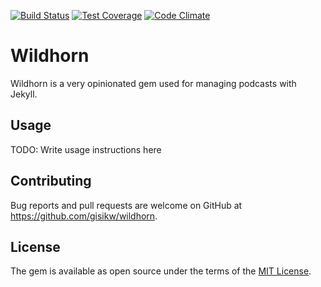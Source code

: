 [![Build Status](https://travis-ci.org/gisikw/wildhorn.svg?branch=master)](https://travis-ci.org/gisikw/wildhorn)
[![Test Coverage](https://codeclimate.com/github/gisikw/wildhorn/badges/coverage.svg)](https://codeclimate.com/github/gisikw/wildhorn/coverage)
[![Code Climate](https://codeclimate.com/github/gisikw/wildhorn/badges/gpa.svg)](https://codeclimate.com/github/gisikw/wildhorn)

# Wildhorn

Wildhorn is a very opinionated gem used for managing podcasts with Jekyll.

## Usage

TODO: Write usage instructions here

## Contributing

Bug reports and pull requests are welcome on GitHub at https://github.com/gisikw/wildhorn.

## License

The gem is available as open source under the terms of the [MIT License](http://opensource.org/licenses/MIT).

